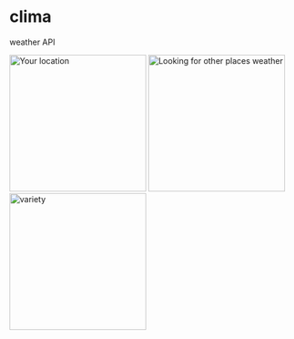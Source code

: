 # clima

weather API
<p align='left'>


<img src='https://user-images.githubusercontent.com/50797015/133766825-f8880728-c260-4ef5-a907-a517628df6aa.jpg' title='Your location' width='240'/>
<img src='https://user-images.githubusercontent.com/50797015/133766837-4da3815b-70f4-4030-95af-094fc50bea33.jpg' title='Looking for other places weather' width='240'/>
<img src='https://user-images.githubusercontent.com/50797015/133766856-3ebbac2c-c015-43cb-9a85-83af2ba270bd.jpg' title='variety' width='240'/>
